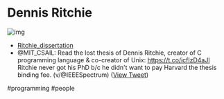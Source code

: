 # Dennis Ritchie

![img](https://pbs.twimg.com/media/FBlQItEWUAIVKgg.png)

- [Ritchie_dissertation](https://archive.computerhistory.org/resources/access/text/2020/05/102790971/Ritchie_dissertation.pdf)
- @MIT_CSAIL: Read the lost thesis of Dennis Ritchie, creator of C programming language & co-creator of Unix: <https://t.co/icflzD4aJl>
  Ritchie never got his PhD b/c he didn't want to pay Harvard the thesis binding fee.
  (v/@IEEESpectrum)
   ([View Tweet](https://twitter.com/MIT_CSAIL/status/1448321380433514499))

#programming #people 